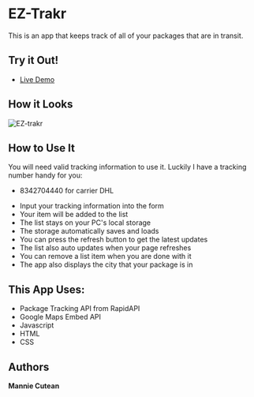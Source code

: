 # EZ-Trakr

This is an app that keeps track of all of your packages that are in transit.

## Try it Out!
- [Live Demo](https://manniecut.github.io/EZ-Trakr/)

## How it Looks
![EZ-trakr](https://user-images.githubusercontent.com/68138888/92439193-5a34ca00-f178-11ea-9c55-a12de1fe0546.png)

## How to Use It
You will need valid tracking information to use it. Luckily I have a tracking number handy for you:
- 8342704440 for carrier DHL

* Input your tracking information into the form
* Your item will be added to the list
* The list stays on your PC's local storage
* The storage automatically saves and loads
* You can press the refresh button to get the latest updates
* The list also auto updates when your page refreshes
* You can remove a list item when you are done with it
* The app also displays the city that your package is in


## This App Uses:
* Package Tracking API from RapidAPI
* Google Maps Embed API
* Javascript
* HTML
* CSS


## Authors
**Mannie Cutean**
